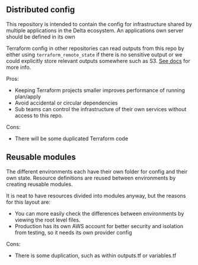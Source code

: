## Distributed config

This repository is intended to contain the config for infrastructure shared by multiple applications in the Delta ecosystem. An applications own server should be defined in its own 

Terraform config in other repositories can read outputs from this repo by either using `terraform_remote_state` if there is no sensitive output or we could explicitly store relevant outputs somewhere such as S3. [See docs](https://www.terraform.io/language/state/remote-state-data) for more info. 

Pros:
* Keeping Terraform projects smaller improves performance of running plan/apply
* Avoid accidental or circular dependencies
* Sub teams can control the infrastructure of their own services without access to this repo.

Cons:
* There will be some duplicated Terraform code

## Reusable modules

The different environments each have their own folder for config and their own state. Resource definitions are reused between environments by creating reusable modules.

It is neat to have resources divided into modules anyway, but the reasons for this layout are:
* You can more easily check the differences between environments by viewing the root level files. 
* Production has its own AWS account for better security and isolation from testing, so it needs its own provider config

Cons:
* There is some duplication, such as within outputs.tf or variables.tf 